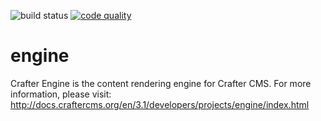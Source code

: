 ![build status](https://travis-ci.org/craftercms/engine.svg?branch=develop)
[![code quality](https://api.codacy.com/project/badge/Grade/b14827cee29243259d74e27141e7b239)](https://www.codacy.com/app/CrafterCMS/engine?utm_source=github.com&amp;utm_medium=referral&amp;utm_content=craftercms/engine&amp;utm_campaign=Badge_Grade)

engine
======

Crafter Engine is the content rendering engine for Crafter CMS. For more information, please visit: http://docs.craftercms.org/en/3.1/developers/projects/engine/index.html
